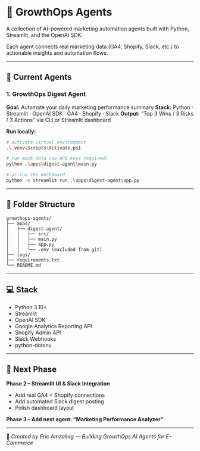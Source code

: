 # 🧠 GrowthOps Agents

A collection of AI-powered marketing automation agents built with Python, Streamlit, and the OpenAI SDK.

Each agent connects real marketing data (GA4, Shopify, Slack, etc.) to actionable insights and automation flows.

---

## 🚀 Current Agents

### 1. GrowthOps Digest Agent

**Goal:** Automate your daily marketing performance summary
**Stack:** Python · Streamlit · OpenAI SDK · GA4 · Shopify · Slack
**Output:** “Top 3 Wins / 3 Risks / 3 Actions” via CLI or Streamlit dashboard

**Run locally:**

```bash
# activate virtual environment
.\.venv\Scripts\Activate.ps1

# run mock data (no API keys required)
python .\apps\digest-agent\main.py

# or run the dashboard
python -m streamlit run .\apps\digest-agent\app.py
```

---

## 🧩 Folder Structure

```
growthops-agents/
├── apps/
│   ├── digest-agent/
│   │   ├── src/
│   │   ├── main.py
│   │   ├── app.py
│   │   └── .env (excluded from git)
├── logs/
├── requirements.txt
└── README.md
```

---

## 💻 Stack

* Python 3.10+
* Streamlit
* OpenAI SDK
* Google Analytics Reporting API
* Shopify Admin API
* Slack Webhooks
* python-dotenv

---

## 🧠 Next Phase

**Phase 2 – Streamlit UI & Slack Integration**

* Add real GA4 + Shopify connections
* Add automated Slack digest posting
* Polish dashboard layout

**Phase 3 – Add next agent: “Marketing Performance Analyzer”**

---

📍 *Created by Eric Amzallag — Building GrowthOps AI Agents for E-Commerce*
